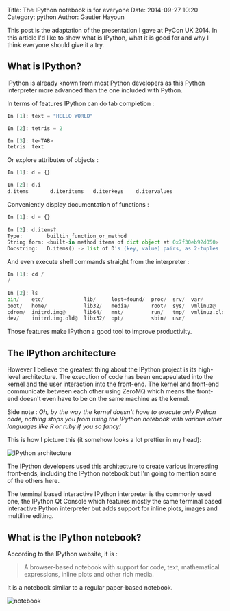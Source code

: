 Title: The IPython notebook is for everyone
Date: 2014-09-27 10:20
Category: python
Author: Gautier Hayoun

This post is the adaptation of the presentation I gave at PyCon UK 2014.
In this article I'd like to show what is IPython, what it is good for and why I
think everyone should give it a try.
<!-- PELICAN_END_SUMMARY -->

## What is IPython?

IPython is already known from most Python developers as this Python interpreter
more advanced than the one included with Python.

In terms of features IPython can do tab completion :
```python
In [1]: text = "HELLO WORLD"

In [2]: tetris = 2

In [3]: te<TAB>
tetris  text    
```
Or explore attributes of objects :
```python
In [1]: d = {}

In [2]: d.i
d.items       d.iteritems   d.iterkeys    d.itervalues  
```

Conveniently display documentation of functions :
```python
In [1]: d = {}
 
In [2]: d.items?
Type:        builtin_function_or_method
String form: <built-in method items of dict object at 0x7f30eb92d050>
Docstring:   D.items() -> list of D's (key, value) pairs, as 2-tuples
```
And even execute shell commands straight from the interpreter :

```python
In [1]: cd /
/

In [2]: ls
bin/    etc/             lib/     lost+found/  proc/  srv/  var/
boot/   home/            lib32/   media/       root/  sys/  vmlinuz@
cdrom/  initrd.img@      lib64/   mnt/         run/   tmp/  vmlinuz.old@
dev/    initrd.img.old@  libx32/  opt/         sbin/  usr/
```

Those features make IPython a good tool to improve productivity.

## The IPython architecture

However I believe the greatest thing about the IPython project is its
high-level architecture.
The execution of code has been encapsulated into the kernel and the user
interaction into the front-end. The kernel and front-end communicate between
each other using ZeroMQ which means the front-end doesn't even have to be on
the same machine as the kernel.

Side note : *Oh, by the way the kernel doesn't have to execute only Python
code, nothing stops you from using the IPython notebook with various other
languages like R or ruby if you so fancy!*

This is how I picture this (it somehow looks a lot prettier in my head):

![IPython architecture]({filename}/images/ipython/kernel.png)

The IPython developers used this architecture to create various interesting
front-ends, including the IPython notebook but I'm going to mention some of the
others here.

The terminal based interactive IPython interpreter is the commonly used one,
the IPython Qt Console which features mostly the same terminal based
interactive Python interpreter but adds support for inline plots, images and
multiline editing.

## What is the IPython notebook?

According to the IPython website, it is :

> A browser-based notebook with support for code, text, mathematical
> expressions, inline plots and other rich media.

It is a notebook similar to a regular paper-based notebook.

![notebook]({filename}/images/ipython/notebook.jpg)
